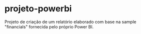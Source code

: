 # projeto-powerbi
Projeto de criação de um relatório elaborado com base na sample "financials" fornecida pelo próprio Power BI.
